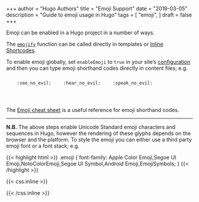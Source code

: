 +++
author = "Hugo Authors"
title = "Emoji Support"
date = "2019-03-05"
description = "Guide to emoji usage in Hugo"
tags = [
    "emoji",
]
draft = false
+++

Emoji can be enabled in a Hugo project in a number of ways. 
<!--more-->
The [`emojify`](https://gohugo.io/functions/emojify/) function can be called directly in templates or [Inline Shortcodes](https://gohugo.io/templates/shortcode-templates/#inline-shortcodes). 

To enable emoji globally, set `enableEmoji` to `true` in your site’s [configuration](https://gohugo.io/getting-started/configuration/) and then you can type emoji shorthand codes directly in content files; e.g.


<p><span class="nowrap"><span class="emojify">🙈</span> <code>:see_no_evil:</code></span>  <span class="nowrap"><span class="emojify">🙉</span> <code>:hear_no_evil:</code></span>  <span class="nowrap"><span class="emojify">🙊</span> <code>:speak_no_evil:</code></span></p>
<br>

The [Emoji cheat sheet](http://www.emoji-cheat-sheet.com/) is a useful reference for emoji shorthand codes.

***

**N.B.** The above steps enable Unicode Standard emoji characters and sequences in Hugo, however the rendering of these glyphs depends on the browser and the platform. To style the emoji you can either use a third party emoji font or a font stack; e.g.

{{< highlight html >}}
.emoji {
font-family: Apple Color Emoji,Segoe UI Emoji,NotoColorEmoji,Segoe UI Symbol,Android Emoji,EmojiSymbols;
}
{{< /highlight >}}

{{< css.inline >}}
<style>
.emojify {
	font-family: Apple Color Emoji,Segoe UI Emoji,NotoColorEmoji,Segoe UI Symbol,Android Emoji,EmojiSymbols;
	font-size: 2rem;
	vertical-align: middle;
}
@media screen and (max-width:650px) {
    .nowrap {
	display: block;
	margin: 25px 0;
}
}
</style>
{{< /css.inline >}}
